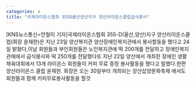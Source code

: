 ```yaml
---
categories: a
title: "국제라이온스협회 355D울산양산지구 양산라이온스클럽급식봉사"
---
```

[KNS뉴스통신=안철이 기자]국제라이온스협회 355-D(울산,양산)지구 양산라이온스클럽(회장 윤재한)은 지난 23일 양산복지관 양산장애인복지관에서 봉사할동을 했다고 24일 밝혔다,이날 회원들과 부인회원들은 노인복지관에 떡 200개를 전달하고 장애인복지관에에서 급식봉사와 떡 250개를 전달했다또 지난 22일 양산에서 개최한 장애인 생활체육대회에서 13개 라이온스 회원들이 커피 무료 증정 봉사활동을 했다고 말했다.한편 양산라이온스 클럽 윤재한. 회장은 오는 30일부터 개최되는 양산삽양문화축제 에서도 회원들과 함께 커피무료봉사활동을 할것